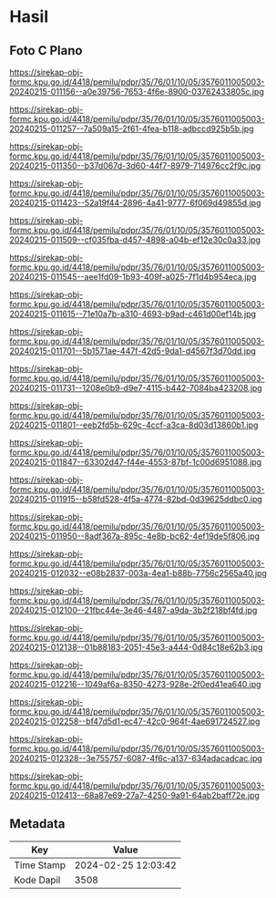 # Hasil

## Foto C Plano

https://sirekap-obj-formc.kpu.go.id/4418/pemilu/pdpr/35/76/01/10/05/3576011005003-20240215-011156--a0e39756-7653-4f6e-8900-03762433805c.jpg

https://sirekap-obj-formc.kpu.go.id/4418/pemilu/pdpr/35/76/01/10/05/3576011005003-20240215-011257--7a509a15-2f61-4fea-b118-adbccd925b5b.jpg

https://sirekap-obj-formc.kpu.go.id/4418/pemilu/pdpr/35/76/01/10/05/3576011005003-20240215-011350--b37d067d-3d60-44f7-8979-714976cc2f9c.jpg

https://sirekap-obj-formc.kpu.go.id/4418/pemilu/pdpr/35/76/01/10/05/3576011005003-20240215-011423--52a19f44-2896-4a41-9777-6f069d49855d.jpg

https://sirekap-obj-formc.kpu.go.id/4418/pemilu/pdpr/35/76/01/10/05/3576011005003-20240215-011509--cf035fba-d457-4898-a04b-ef12e30c0a33.jpg

https://sirekap-obj-formc.kpu.go.id/4418/pemilu/pdpr/35/76/01/10/05/3576011005003-20240215-011545--aee1fd09-1b93-409f-a025-7f1d4b954eca.jpg

https://sirekap-obj-formc.kpu.go.id/4418/pemilu/pdpr/35/76/01/10/05/3576011005003-20240215-011615--71e10a7b-a310-4693-b9ad-c461d00ef14b.jpg

https://sirekap-obj-formc.kpu.go.id/4418/pemilu/pdpr/35/76/01/10/05/3576011005003-20240215-011701--5b1571ae-447f-42d5-9da1-d4567f3d70dd.jpg

https://sirekap-obj-formc.kpu.go.id/4418/pemilu/pdpr/35/76/01/10/05/3576011005003-20240215-011731--1208e0b9-d9e7-4115-b442-7084ba423208.jpg

https://sirekap-obj-formc.kpu.go.id/4418/pemilu/pdpr/35/76/01/10/05/3576011005003-20240215-011801--eeb2fd5b-629c-4ccf-a3ca-8d03d13860b1.jpg

https://sirekap-obj-formc.kpu.go.id/4418/pemilu/pdpr/35/76/01/10/05/3576011005003-20240215-011847--63302d47-f44e-4553-87bf-1c00d6951088.jpg

https://sirekap-obj-formc.kpu.go.id/4418/pemilu/pdpr/35/76/01/10/05/3576011005003-20240215-011915--b58fd528-4f5a-4774-82bd-0d39625ddbc0.jpg

https://sirekap-obj-formc.kpu.go.id/4418/pemilu/pdpr/35/76/01/10/05/3576011005003-20240215-011950--8adf367a-895c-4e8b-bc62-4ef19de5f806.jpg

https://sirekap-obj-formc.kpu.go.id/4418/pemilu/pdpr/35/76/01/10/05/3576011005003-20240215-012032--e08b2837-003a-4ea1-b88b-7756c2565a40.jpg

https://sirekap-obj-formc.kpu.go.id/4418/pemilu/pdpr/35/76/01/10/05/3576011005003-20240215-012100--21fbc44e-3e46-4487-a9da-3b2f218bf4fd.jpg

https://sirekap-obj-formc.kpu.go.id/4418/pemilu/pdpr/35/76/01/10/05/3576011005003-20240215-012138--01b88183-2051-45e3-a444-0d84c18e62b3.jpg

https://sirekap-obj-formc.kpu.go.id/4418/pemilu/pdpr/35/76/01/10/05/3576011005003-20240215-012216--1049af6a-8350-4273-928e-2f0ed41ea640.jpg

https://sirekap-obj-formc.kpu.go.id/4418/pemilu/pdpr/35/76/01/10/05/3576011005003-20240215-012258--bf47d5d1-ec47-42c0-964f-4ae691724527.jpg

https://sirekap-obj-formc.kpu.go.id/4418/pemilu/pdpr/35/76/01/10/05/3576011005003-20240215-012328--3e755757-6087-4f6c-a137-634adacadcac.jpg

https://sirekap-obj-formc.kpu.go.id/4418/pemilu/pdpr/35/76/01/10/05/3576011005003-20240215-012413--68a87e69-27a7-4250-9a91-64ab2baff72e.jpg


## Metadata

| Key        | Value               |
| ---------- | ------------------- |
| Time Stamp | 2024-02-25 12:03:42 |
| Kode Dapil | 3508                |



